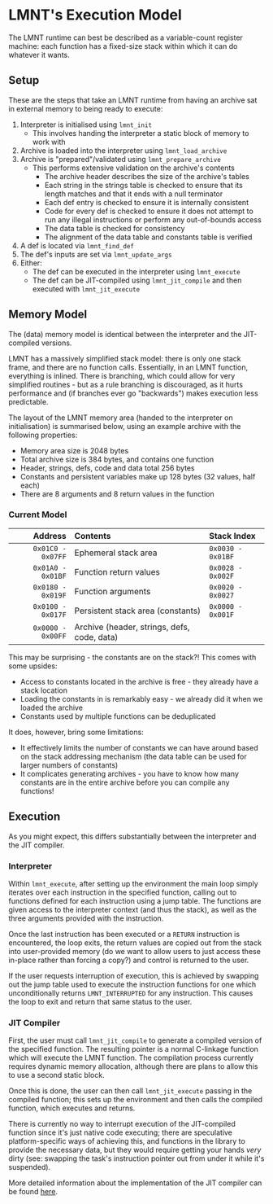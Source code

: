 # LMNT's Execution Model

The LMNT runtime can best be described as a variable-count register machine: each function has a fixed-size stack within which it can do whatever it wants.

## Setup

These are the steps that take an LMNT runtime from having an archive sat in external memory to being ready to execute:

1. Interpreter is initialised using `lmnt_init`
   * This involves handing the interpreter a static block of memory to work with
2. Archive is loaded into the interpreter using `lmnt_load_archive`
3. Archive is "prepared"/validated using `lmnt_prepare_archive`
   * This performs extensive validation on the archive's contents
     * The archive header describes the size of the archive's tables
     * Each string in the strings table is checked to ensure that its length matches and that it ends with a null terminator
     * Each def entry is checked to ensure it is internally consistent
     * Code for every def is checked to ensure it does not attempt to run any illegal instructions or perform any out-of-bounds access
     * The data table is checked for consistency
     * The alignment of the data table and constants table is verified
4. A def is located via `lmnt_find_def`
5. The def's inputs are set via `lmnt_update_args`
6. Either:
   * The def can be executed in the interpreter using `lmnt_execute`
   * The def can be JIT-compiled using `lmnt_jit_compile` and then executed with `lmnt_jit_execute`


## Memory Model

The (data) memory model is identical between the interpreter and the JIT-compiled versions.

LMNT has a massively simplified stack model: there is only one stack frame, and there are no function calls. Essentially, in an LMNT function, everything is inlined. There is branching, which could allow for very simplified routines - but as a rule branching is discouraged, as it hurts performance and (if branches ever go "backwards") makes execution less predictable.

The layout of the LMNT memory area (handed to the interpreter on initialisation) is summarised below, using an example archive with the following properties:

* Memory area size is 2048 bytes
* Total archive size is 384 bytes, and contains one function
* Header, strings, defs, code and data total 256 bytes
* Constants and persistent variables make up 128 bytes (32 values, half each)
* There are 8 arguments and 8 return values in the function

### Current Model

| Address            | Contents                                    | Stack Index       |
| -----------------: | :------------------------------------------ | :---------------- |
| `0x01C0 - 0x07FF`  | Ephemeral stack area                        | `0x0030 - 0x01BF` |
| `0x01A0 - 0x01BF`  | Function return values                      | `0x0028 - 0x002F` |
| `0x0180 - 0x019F`  | Function arguments                          | `0x0020 - 0x0027` |
| `0x0100 - 0x017F`  | Persistent stack area (constants)           | `0x0000 - 0x001F` |
| `0x0000 - 0x00FF`  | Archive (header, strings, defs, code, data) |                   |

This may be surprising - the constants are on the stack?! This comes with some upsides:
* Access to constants located in the archive is free - they already have a stack location
* Loading the constants in is remarkably easy - we already did it when we loaded the archive
* Constants used by multiple functions can be deduplicated

It does, however, bring some limitations:
* It effectively limits the number of constants we can have around based on the stack addressing mechanism (the data table can be used for larger numbers of constants)
* It complicates generating archives - you have to know how many constants are in the entire archive before you can compile any functions!

## Execution

As you might expect, this differs substantially between the interpreter and the JIT compiler.

### Interpreter

Within `lmnt_execute`, after setting up the environment the main loop simply iterates over each instruction in the specified function, calling out to functions defined for each instruction using a jump table. The functions are given access to the interpreter context (and thus the stack), as well as the three arguments provided with the instruction.

Once the last instruction has been executed or a `RETURN` instruction is encountered, the loop exits, the return values are copied out from the stack into user-provided memory (do we want to allow users to just access these in-place rather than forcing a copy?) and control is returned to the user.

If the user requests interruption of execution, this is achieved by swapping out the jump table used to execute the instruction functions for one which unconditionally returns `LMNT_INTERRUPTED` for any instruction. This causes the loop to exit and return that same status to the user.


### JIT Compiler

First, the user must call `lmnt_jit_compile` to generate a compiled version of the specified function. The resulting pointer is a normal C-linkage function which will execute the LMNT function. The compilation process currently requires dynamic memory allocation, although there are plans to allow this to use a second static block.

Once this is done, the user can then call `lmnt_jit_execute` passing in the compiled function; this sets up the environment and then calls the compiled function, which executes and returns.

There is currently no way to interrupt execution of the JIT-compiled function since it's just native code executing; there are speculative platform-specific ways of achieving this, and functions in the library to provide the necessary data, but they would require getting your hands _very_ dirty (see: swapping the task's instruction pointer out from under it while it's suspended).

More detailed information about the implementation of the JIT compiler can be found [here](JIT.md).